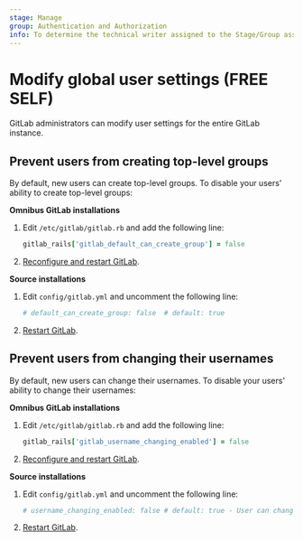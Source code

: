 ```yaml
---
stage: Manage
group: Authentication and Authorization
info: To determine the technical writer assigned to the Stage/Group associated with this page, see https://about.gitlab.com/handbook/engineering/ux/technical-writing/#assignments
---
```


# Modify global user settings **(FREE SELF)**

GitLab administrators can modify user settings for the entire GitLab instance.

## Prevent users from creating top-level groups

By default, new users can create top-level groups. To disable your users'
ability to create top-level groups:

**Omnibus GitLab installations**

1. Edit `/etc/gitlab/gitlab.rb` and add the following line:

   ```ruby
   gitlab_rails['gitlab_default_can_create_group'] = false
   ```

1. [Reconfigure and restart GitLab](restart_gitlab.md#omnibus-installations).

**Source installations**

1. Edit `config/gitlab.yml` and uncomment the following line:

   ```yaml
   # default_can_create_group: false  # default: true
   ```

1. [Restart GitLab](restart_gitlab.md#installations-from-source).

## Prevent users from changing their usernames

By default, new users can change their usernames. To disable your users'
ability to change their usernames:

**Omnibus GitLab installations**

1. Edit `/etc/gitlab/gitlab.rb` and add the following line:

   ```ruby
   gitlab_rails['gitlab_username_changing_enabled'] = false
   ```

1. [Reconfigure and restart GitLab](restart_gitlab.md#omnibus-installations).

**Source installations**

1. Edit `config/gitlab.yml` and uncomment the following line:

   ```yaml
   # username_changing_enabled: false # default: true - User can change their username/namespace
   ```

1. [Restart GitLab](restart_gitlab.md#installations-from-source).
